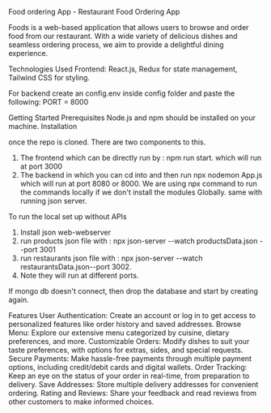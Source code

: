 Food ordering App - Restaurant Food Ordering App

Foods is a web-based application that allows users to browse and order food from our restaurant. With a wide variety of delicious dishes and seamless ordering process, we aim to provide a delightful dining experience.

Technologies Used
Frontend: React.js, Redux for state management, Tailwind CSS for styling.

For backend create an config.env inside config folder and paste the following:
PORT = 8000

Getting Started
Prerequisites
Node.js and npm should be installed on your machine.
Installation

once the repo is cloned. There are two components to this.

1. The frontend which can be directly run by : npm run start. which will run at port 3000
2. The backend in which you can cd into and then run npx nodemon App.js which will run at port 8080 or 8000.
We are using npx command to run the commands locally if we don't install the modules Globally.
same with running json server.

To run the local set up without APIs

1. Install json web-webserver
2. run products json file with : npx json-server --watch productsData.json --port 3001
3. run restaurants json file with : npx json-server --watch restaurantsData.json--port 3002.
4. Note they will run at different ports.

If mongo db doesn't connect, then drop the database and start by creating again.

Features
User Authentication: Create an account or log in to get access to personalized features like order history and saved addresses.
Browse Menu: Explore our extensive menu categorized by cuisine, dietary preferences, and more.
Customizable Orders: Modify dishes to suit your taste preferences, with options for extras, sides, and special requests.
Secure Payments: Make hassle-free payments through multiple payment options, including credit/debit cards and digital wallets.
Order Tracking: Keep an eye on the status of your order in real-time, from preparation to delivery.
Save Addresses: Store multiple delivery addresses for convenient ordering.
Rating and Reviews: Share your feedback and read reviews from other customers to make informed choices.
